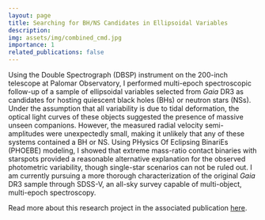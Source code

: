 ```yaml
---
layout: page
title: Searching for BH/NS Candidates in Ellipsoidal Variables
description:
img: assets/img/combined_cmd.jpg
importance: 1
related_publications: false
---
```


Using the Double Spectrograph (DBSP) instrument on the 200-inch telescope at Palomar Observatory, I performed multi-epoch spectroscopic follow-up of a sample of ellipsoidal variables selected from _Gaia_ DR3 as candidates for hosting quiescent black holes (BHs) or neutron stars (NSs). Under the assumption that all variability is due to tidal deformation, the optical light curves of these objects suggested the presence of massive unseen companions. However, the measured radial velocity semi-amplitudes were unexpectedly small, making it unlikely that any of these systems contained a BH or NS. Using PHysics Of Eclipsing BinariEs (PHOEBE) modeling, I showed that extreme mass-ratio contact binaries with starspots provided a reasonable alternative explanation for the observed photometric variability, though single-star scenarios can not be ruled out. I am currently pursuing a more thorough characterization of the original _Gaia_ DR3 sample through SDSS-V, an all-sky survey capable of multi-object, multi-epoch spectroscopy.

Read more about this research project in the associated publication [here](https://ui.adsabs.harvard.edu/abs/2023MNRAS.524.4367N/abstract). 
